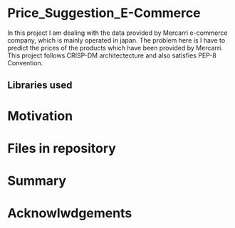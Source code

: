 # Price_Suggestion_E-Commerce
In this project I am dealing with the data provided by Mercarri e-commerce company, which is mainly operated in japan. The problem here is I have to predict the prices of the products which have been provided by Mercarri.  This project follows CRISP-DM architectecture and also satisfies PEP-8 Convention.

## Libraries used

# Motivation

# Files in repository

# Summary

# Acknowlwdgements
